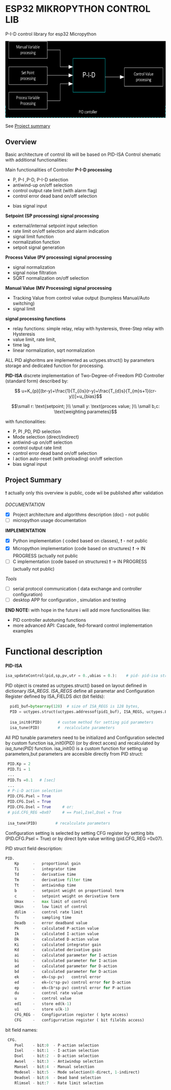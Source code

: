 

# ESP32 MIKROPYTHON CONTROL LIB

P-I-D control library for esp32 Micropython 

<img src="https://github.com/2dof/esp_control/blob/main/drawnings/pid_block_schema_neg.png" width="600" height="240" />

 
See [Project summary](#project-summary)

  
## Overview
 
<!--  [Functional description](functional_description.md) -->

Basic architecture of control lib will be based on PID-ISA Control shematic  with
additional functionalities: 

Main functionalities of Controller
**P-I-D processing**
  - P, P-I ,P-D, P-I-D selection 
  - antiwind-up on/off selection 
  - control output rate limit (with alarm flag)
  - control error dead band on/off selection 
 <!--  - I action auto-reset (with preloading) on/off selection -->
  - bias signal input 
  
**Setpoint (SP processing) signal processing**
   
  - external/internal setpoint input selection
  - rate limit on/off selection and alarm indication
  - signal limit function
  - normalization function
  - setpoit signal generation  
  
**Process Value (PV processing) signal processing**
  - signal normalization 
  - signal noise filtration
  - SQRT normalization on/off selection 

**Manual Value (MV Processing) signal processing**
  - Tracking Value from control value output (bumpless Manual/Auto switching)
  - signal limit 
  
**signal processing functions**
  - relay functions: simple relay, relay with hysteresis,  three-Step relay with Hysteresis
  - value limit, rate limit, 
  - time lag 
  - linear normalization, sqrt normalization
 

ALL PID alghoritms are implemented as uctypes.struct() by  parameters storage and dedicated function for processing.



**PID-ISA** 
discrete implementation of Two-Degree-of-Freedom PID Controller (standard form) described by:

$$ u=K_{p}[(br-y)+\frac{1}{T_{i}s}(r-y)+\frac{T_{d}s}{T_{m}s+1}(cr-y))]+u_{bias}$$ 
```math
\small   r: \text{setpoint; }\\
\small   y: \text{proces value; }\\
\small   b,c: \text{weighting parametes}
```
with functionalities:
  - P, PI ,PD, PID selection
  - Mode selection (direct/indirect)
  - antiwind-up on/off selection 
  - control output rate limit 
  - control error dead band on/off selection 
  - I action auto-reset (with preloading) on/off selection 
  - bias signal input 



## Project Summary 

:exclamation:
actually only this overview is public, code wil be published after validation

 
*DOCUMENTATION*
  - [x] Project architecture and algorithms description (doc) - not public 
  - [ ] micropython usage documentation  
 
**IMPLEMENTATION** 
  
  - [x] Python implementation ( coded based on classes), :exclamation: - not public 
  - [x] Micropython implementation (code based on structures)  :exclamation: → IN PROGRESS (actually not public 
  - [ ] C implementation (code based on structures)   :exclamation: → IN PROGRESS (actually not public)

*Tools*
  - [ ] serial protocol communication ( data exchange and controller configuration) 
  - [ ] desktop APP for configuration , simulation and testing 

**END NOTE:** with hope in the future i will add more functionalities like:
  - PID controller autotuning functions
  - more advanced API: Cascade, fed-forward control implementation examples 


# Functional description

**PID-ISA**
 
```python
isa_updateControl(pid,sp,pv,utr = 0.,ubias = 0.):    # pid- pid-isa structure, sp -setpoint, pv -proces value, utr -tracking input, ubias -bias input;
```
 
 PID object is created as uctypes.struct() based on layout defined in  dictionary *ISA_REGS*. 
 *ISA_REGS* define all parametar and Configuration Register defined by ISA_FIELDS dict (bit fields):

```python
  pid1_buf=bytearray(128)  # size of ISA_REGS is 128 bytes, 
  PID = uctypes.struct(uctypes.addressof(pid1_buf), ISA_REGS, uctypes.LITTLE_ENDIAN)
 
  isa_init0(PID)       # custom method for setting pid parameters
  isa_tune(PID)        #  recalculate parameters
```
All PID tunable parameters need to be initialized and Configuration selected by custom function isa_init0(PID) (or by direct acces) and recalculated by *isa_tune(PID)* function.
isa_init0() is a custom function for setting up parameters,but parameters are accesible directly from PID struct:
 ```python
  PID.Kp = 2 
  PID.Ti = 1
  ...
  PID.Ts =0.1   # [sec]
  ...
  # P-i-D action selection
  PID.CFG.Psel = True
  PID.CFG.Isel = True
  PID.CFG.Dsel = True     # or: 
  # pid.CFG_REG =0x07     # == Psel,Isel,Dsel = True
  
  isa_tune(PID)        # recalculate parameters
``` 

Configuration setting is selected by setting CFG register by setting bits (PID.CFG.Psel = True) or by direct byte value writing (pid.CFG_REG =0x07).
 
PID struct field description: 
```python
PID.   
    Kp      -   proportional gain   
    Ti      -   integrator time   
    Td      -   derivative time 
    Tm      -   derivative filter time    
    Tt      -   antiwindup time     
    b       -   setpoint weight on proportional term    
    c       -   setpoint weight on derivative term     
    Umax    -   max limit of control   
    Umin    -   low limit of control   
    dUlim   -   control rate limit  
    Ts      -   sampling time     
    Deadb   -   error deadband value   
    Pk      -   calculated P-action value  
    Ik      -   calculated I-action value      
    Dk      -   calculated D-action value        
    Ki      -   calculated integrator gain        
    Kd      -   calculated derivative gain  
    ai      -   calculated parameter for I-action   
    bi      -   calculated parameter for I-action  
    ad      -   calculated parameter for D-action  
    bd      -   calculated parameter for D-action   
    ek      -   ek=(sp-pv)   control error    
    ed      -   ek=(c*sp-pv) control error for D-action   
    ep      -   ek=(b*sp-pv) control error for P-action    
    du      -   control rate value     
    u       -   control value     
    ed1     -   store ed(k-1)   
    u1      -   store u(k-1)     
    CFG_REG -   Congfiguration register ( byte access)
    CFG     -   configurration register ( bit filelds access)   
```
  
bit field names:
```python
 CFG.
    Psel    - bit:0  - P-action selection 
    Isel    - bit:1  - I-action selection
    Dsel    - bit:2  - D-action selection
    Awsel   - bit:3  - Antiwindup selection
    Mansel  - bit:4  - Manual selection
    Modesel - bit:5  - Mode selection(0-direct, 1-indirect)
    Deadsel - bit:6  - Dead band selection
    Rlimsel - bit:7  - Rate limit selection    
```

    
 
